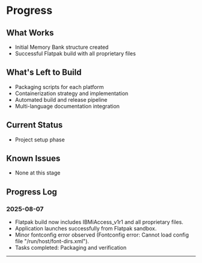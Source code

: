 # Progress

## What Works
- Initial Memory Bank structure created
- Successful Flatpak build with all proprietary files

## What's Left to Build
- Packaging scripts for each platform
- Containerization strategy and implementation
- Automated build and release pipeline
- Multi-language documentation integration

## Current Status
- Project setup phase


## Known Issues
- None at this stage

## Progress Log

### 2025-08-07
- Flatpak build now includes IBMiAccess_v1r1 and all proprietary files.
- Application launches successfully from Flatpak sandbox.
- Minor fontconfig error observed (Fontconfig error: Cannot load config file "/run/host/font-dirs.xml").
- Tasks completed: Packaging and verification

---
